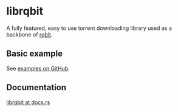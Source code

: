 # librqbit

A fully featured, easy to use torrent downloading library used as a backbone of [rqbit](https://github.com/ikatson/rqbit).

## Basic example
See [examples on GitHub](https://github.com/ikatson/rqbit/tree/main/crates/librqbit/examples).

## Documentation
[librqbit at docs.rs](https://docs.rs/librqbit/latest/librqbit/)